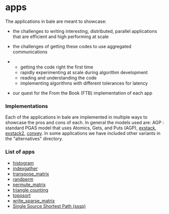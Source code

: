 # apps

The applications in bale are meant to showcase:

- the challenges to writing interesting, distributed, parallel applications that are efficient and high performing at scale

- the challenges of getting these codes to use aggregated communications

- - getting the code right the first time
  - rapidly experimenting at scale during algorithm development
  - reading and understanding the code
  - implementing algorithms with different tolerances for latency

- our quest for the From the Book (FTB) implementation of each app

### Implementations

Each of the applications in bale are implemented in multiple ways to showcase the pros and cons of each. In general the models used are: AGP : standard PGAS model that uses Atomics, Gets, and Puts (AGP), [exstack](../exstack/README.md), [exstack2](../exstack/README.md), [convey](../convey/README.md). In some applications we have included other variants in the "alternatives" directory.

### List of apps

- [histogram](histo_src/README.md)
- [indexgather](ig_src/README.md)
- [transpose_matrix](transpose_matrix_src/README.md) 
- [randperm](randperm_src/README.md)
- [permute_matrix](permute_matrix_src/README.md)
- [triangle counting](triangle_src/README.md)
- [toposort](topo_src/README.md) 
- [write_sparse_matrix](write_sparse_matrix_src/README.md)
- [Single Source Shortest Path (sssp)](sssp_src/README.md)

